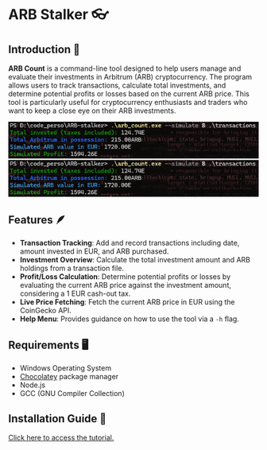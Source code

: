 # ARB Stalker 👓

## Introduction 🚀

**ARB Count** is a command-line tool designed to help users manage and evaluate their investments in Arbitrum (ARB) cryptocurrency. The program allows users to track transactions, calculate total investments, and determine potential profits or losses based on the current ARB price. This tool is particularly useful for cryptocurrency enthusiasts and traders who want to keep a close eye on their ARB investments.

![Simulation](documentation/assets/simulation.png)
![Simulation](documentation/assets/simulation.png)

## Features 🪶

- **Transaction Tracking**: Add and record transactions including date, amount invested in EUR, and ARB purchased.
- **Investment Overview**: Calculate the total investment amount and ARB holdings from a transaction file.
- **Profit/Loss Calculation**: Determine potential profits or losses by evaluating the current ARB price against the investment amount, considering a 1 EUR cash-out tax.
- **Live Price Fetching**: Fetch the current ARB price in EUR using the CoinGecko API.
- **Help Menu**: Provides guidance on how to use the tool via a `-h` flag.

## Requirements 🖥️

- Windows Operating System
- [Chocolatey](https://chocolatey.org/) package manager
- Node.js
- GCC (GNU Compiler Collection)

## Installation Guide 🧭

[Click here to access the tutorial.](documentation/TUTORIAL.md)
